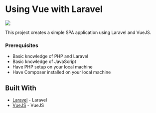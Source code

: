 # Using Vue with Laravel

![](http://res.cloudinary.com/dv2546q8h/image/upload/v1524389433/using_vue_with_laravel_ba3xhr.gif)

This project creates a simple SPA application using Laravel and VueJS.

### Prerequisites

- Basic knowledge of PHP and Laravel
- Basic knowledge of JavaScript
- Have PHP setup on your local machine
- Have Composer installed on your local machine


## Built With

* [Laravel](https://laravel.com/) - Laravel
* [VueJS](https://vuejs.org/) - VueJS
